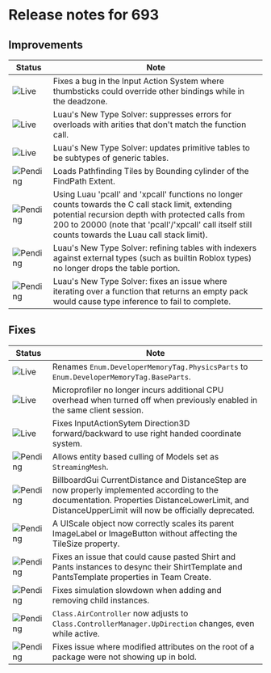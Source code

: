 # Release notes for 693

## Improvements

| Status | Note |
|--------|------|
| ![Live](https://img.shields.io/badge/Live-009E57?style=flat)  | Fixes a bug in the Input Action System where thumbsticks could override other bindings while in the deadzone. |
| ![Live](https://img.shields.io/badge/Live-009E57?style=flat)  | Luau's New Type Solver: suppresses errors for overloads with arities that don't match the function call. |
| ![Live](https://img.shields.io/badge/Live-009E57?style=flat)  | Luau's New Type Solver: updates primitive tables to be subtypes of generic tables. |
| ![Pending](https://img.shields.io/badge/Pending-DEA517?style=flat)  | Loads Pathfinding Tiles by Bounding cylinder of the FindPath Extent. |
| ![Pending](https://img.shields.io/badge/Pending-DEA517?style=flat)  | Using Luau 'pcall' and 'xpcall' functions no longer counts towards the C call stack limit, extending potential recursion depth with protected calls from 200 to 20000 (note that 'pcall'/'xpcall' call itself still counts towards the Luau call stack limit). |
| ![Pending](https://img.shields.io/badge/Pending-DEA517?style=flat)  | Luau's New Type Solver: refining tables with indexers against external types (such as builtin Roblox types) no longer drops the table portion. |
| ![Pending](https://img.shields.io/badge/Pending-DEA517?style=flat)  | Luau's New Type Solver: fixes an issue where iterating over a function that returns an empty pack would cause type inference to fail to complete. |
## Fixes

| Status | Note |
|--------|------|
| ![Live](https://img.shields.io/badge/Live-009E57?style=flat)  | Renames `Enum.DeveloperMemoryTag.PhysicsParts` to `Enum.DeveloperMemoryTag.BaseParts`. |
| ![Live](https://img.shields.io/badge/Live-009E57?style=flat)  | Microprofiler no longer incurs additional CPU overhead when turned off when previously enabled in the same client session. |
| ![Live](https://img.shields.io/badge/Live-009E57?style=flat)  | Fixes InputActionSytem Direction3D forward/backward to use right handed coordinate system. |
| ![Pending](https://img.shields.io/badge/Pending-DEA517?style=flat)  | Allows entity based culling of Models set as `StreamingMesh`. |
| ![Pending](https://img.shields.io/badge/Pending-DEA517?style=flat)  | BillboardGui CurrentDistance and DistanceStep are now properly implemented according to the documentation.  Properties DistanceLowerLimit, and DistanceUpperLimit will now be officially deprecated. |
| ![Pending](https://img.shields.io/badge/Pending-DEA517?style=flat)  | A UIScale object now correctly scales its parent ImageLabel or ImageButton without affecting the TileSize property. |
| ![Pending](https://img.shields.io/badge/Pending-DEA517?style=flat)  | Fixes an issue that could cause pasted Shirt and Pants instances to desync their ShirtTemplate and PantsTemplate properties in Team Create. |
| ![Pending](https://img.shields.io/badge/Pending-DEA517?style=flat)  | Fixes simulation slowdown when adding and removing child instances. |
| ![Pending](https://img.shields.io/badge/Pending-DEA517?style=flat)  | `Class.AirController` now adjusts to `Class.ControllerManager.UpDirection` changes, even while active. |
| ![Pending](https://img.shields.io/badge/Pending-DEA517?style=flat)  | Fixes issue where modified attributes on the root of a package were not showing up in bold. |
